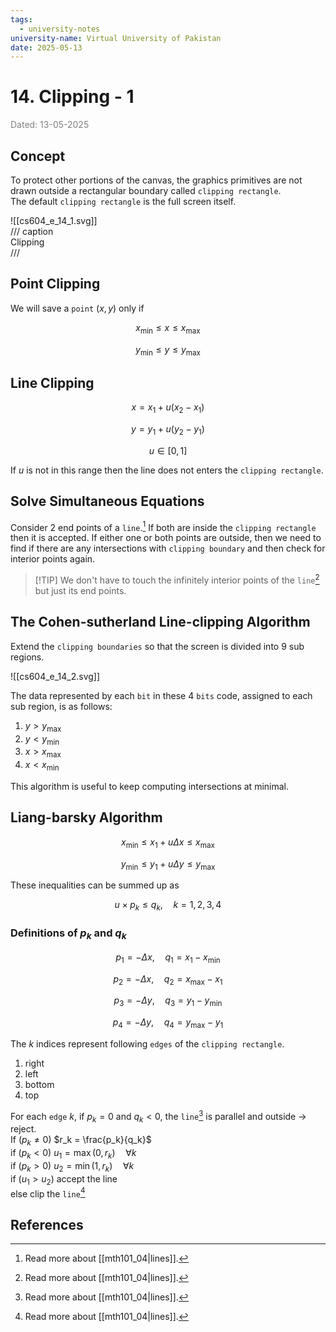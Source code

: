 ```yaml
---
tags:
  - university-notes
university-name: Virtual University of Pakistan
date: 2025-05-13
---
```


# 14. Clipping - 1

<span style="color: gray;">Dated: 13-05-2025</span>

## Concept

To protect other portions of the canvas, the graphics primitives are not drawn outside a rectangular boundary called `clipping rectangle`.  
The default `clipping rectangle` is the full screen itself.

![[cs604_e_14_1.svg]]  
/// caption  
Clipping  
///

## Point Clipping

We will save a `point` $(x, y)$ only if

$$x_\text{min} \le x \le x_\text{max}$$

$$y_\text{min} \le y \le y_\text{max}$$

## Line Clipping

$$x = x_1 + u(x_2 - x_1)$$

$$y = y_1 + u(y_2 - y_1)$$

$$u \in [0, 1]$$

If $u$ is not in this range then the line does not enters the `clipping rectangle`.

## Solve Simultaneous Equations

Consider 2 end points of a `line`.[^1] If both are inside the `clipping rectangle` then it is accepted. If either one or both points are outside, then we need to find if there are any intersections with `clipping boundary` and then check for interior points again.

> [!TIP] We don't have to touch the infinitely interior points of the `line`[^1] but just its end points.

## The Cohen-sutherland Line-clipping Algorithm

Extend the `clipping boundaries` so that the screen is divided into 9 sub regions.

![[cs604_e_14_2.svg]]

The data represented by each `bit` in these 4 `bits` code, assigned to each sub region, is as follows:

1. $y > y_\text{max}$
2. $y < y_\text{min}$
3. $x > x_\text{max}$
4. $x < x_\text{min}$

This algorithm is useful to keep computing intersections at minimal.

## Liang-barsky Algorithm

$$x_{\text{min}} \le x_1 + u \Delta x \le x_{\text{max}}$$

$$y_{\text{min}} \le y_1 + u \Delta y \le y_{\text{max}}$$

These inequalities can be summed up as  

$$u \times p_k \le q_k, \quad k = 1, 2, 3, 4$$

### Definitions of $p_k$ and $q_k$

$$p_1 = - \Delta x, \quad q_1 = x_1 - x_{\text{min}}$$

$$p_2 = - \Delta x, \quad q_2 = x_{\text{max}} - x_1$$

$$p_3 = - \Delta y, \quad q_3 = y_1 - y_{\text{min}}$$

$$p_4 = - \Delta y, \quad q_4 = y_{\text{max}} - y_1$$

The $k$ indices represent following `edges` of the `clipping rectangle`.

1. right
2. left
3. bottom
4. top

For each `edge` $k$, if $p_k​ = 0$ and $q_k ​< 0$, the `line`[^1] is parallel and outside → reject.  
If ($p_k \ne 0$) $r_k = \frac{p_k}{q_k}$​  
if ($p_k < 0$) $u_1 = \max(0, r_k) \quad \forall k$  
if ($p_k > 0$) $u_2 = \min(1, r_k) \quad \forall k$  
if $(u_1 > u_2)$ accept the line  
else clip the `line`[^1]

## References

[^1]: Read more about [[mth101_04|lines]].